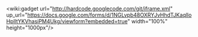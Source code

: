 <wiki:gadget url="http://hardcode.googlecode.com/git/iframe.xml" up\_url="https://docs.google.com/forms/d/1NGLvpb48OXRYJvHhdTJKaqlloHpIltYKVhasiPM4Ukg/viewform?embedded=true" width="100%" height="1000px"/>
